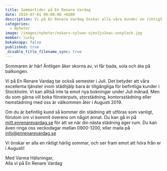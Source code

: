```yaml
---
title: Sommartider på En Renare Vardag
date: 2019-07-01 09:00:00 +0200
description: Vi på En Renare Vardag önskar alla våra kunder en riktigt härlig sommar
categories:
  - Nyheter
image: /images/nyheter/oskars-sylwan-ujex3ju1nac-unsplash.jpg
member: lucky
bokaknapp: false
published: true
_disable_title_filename_sync: true
---
```


Sommaren &auml;r h&auml;r\! &Auml;ntligen &aring;ker skorna av, vi f&aring;r bada, sola och &auml;ta p&aring; balkongen.

Vi p&aring; En Renare Vardag tar ocks&aring; semester i Juli. Det betyder att v&aring;ra excellenta tj&auml;nster inom st&auml;dhj&auml;lp bara &auml;r tillg&auml;ngliga för befintliga kunder i Stockholm. Vi kan allts&aring; inte ta emot nya bokningar under Juli m&aring;nad. Men du som g&auml;rna vill boka fönsterputs, storst&auml;dning, kontorsst&auml;dning eller hemst&auml;dning med oss &auml;r v&auml;lkommen &aring;ter i Augusti 2019.

Om du &auml;r befintlig kund s&aring; kommer din st&auml;dning att utföras som vanligt, förutom om vi kommit överens om n&aring;got annat. Du kan g&aring; in p&aring; [mitt.enrenarevardag.se](https://mitt.enrenarevardag.se/) för att se n&auml;r din n&auml;sta st&auml;dning &auml;ger rum. Du kan &auml;ven ringa oss veckodagar mellan 0900-1200, eller maila p&aring; info@enrenarevardag.se

Vi önskar er alla en riktigt h&auml;rlig sommar, och ser fram emot att höra fr&aring;n er i Augusti\!

Med Varma H&auml;lsningar,<br>Alla vi p&aring; En Renare Vardag